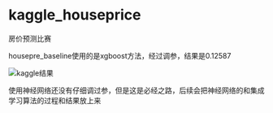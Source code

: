 # kaggle_houseprice
房价预测比赛

housepre_baseline使用的是xgboost方法，经过调参，结果是0.12587

![kaggle结果](https://img-blog.csdnimg.cn/20181112153641761.png?x-oss-process=image/watermark,type_ZmFuZ3poZW5naGVpdGk,shadow_10,text_aHR0cHM6Ly9ibG9nLmNzZG4ubmV0L3UwMTA3MTIwMTI=,size_16,color_FFFFFF,t_70)

使用神经网络还没有仔细调过参，但是这是必经之路，后续会把神经网络的和集成学习算法的过程和结果放上来
